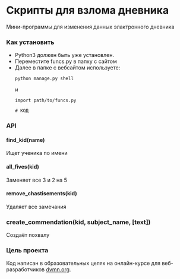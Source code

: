 # Скрипты для взлома дневника

Мини-программы для изменения данных элактронного дневника

### Как установить

 - Python3 должен быть уже установлен. 
 - Переместите funcs.py в папку с сайтом
 - Далее в папке с вебсайтом используете:
   ```
   python manage.py shell
   ```
   и
   ```
   import path/to/funcs.py
   
   # КОД
   ```

### API
#### find_kid(name)
Ищет ученика по имени
#### all_fives(kid)
Заменяет все 3 и 2 на 5
#### remove_chastisements(kid)
Удаляет все замечания
### create_commendation(kid, subject_name, [text])
Создаёт похвалу

### Цель проекта

Код написан в образовательных целях на онлайн-курсе для веб-разработчиков [dvmn.org](https://dvmn.org/).